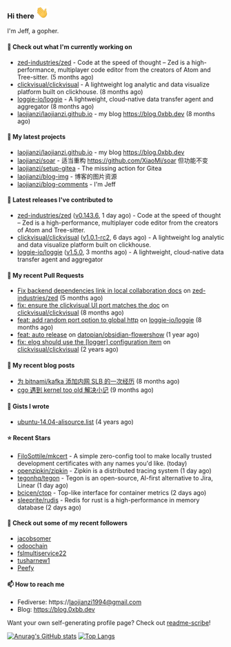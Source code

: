 ### Hi there <img src="https://raw.githubusercontent.com/laojianzi/laojianzi/main/wave.gif" width="30px">

I'm Jeff, a gopher.

#### 👷 Check out what I'm currently working on

- [zed-industries/zed](https://github.com/zed-industries/zed) - Code at the speed of thought – Zed is a high-performance, multiplayer code editor from the creators of Atom and Tree-sitter. (5 months ago)
- [clickvisual/clickvisual](https://github.com/clickvisual/clickvisual) - A lightweight log analytic and data visualize platform  built on clickhouse. (8 months ago)
- [loggie-io/loggie](https://github.com/loggie-io/loggie) - A lightweight, cloud-native data transfer agent and aggregator (8 months ago)
- [laojianzi/laojianzi.github.io](https://github.com/laojianzi/laojianzi.github.io) - my blog https://blog.0xbb.dev (8 months ago)

#### 🌱 My latest projects

- [laojianzi/laojianzi.github.io](https://github.com/laojianzi/laojianzi.github.io) - my blog https://blog.0xbb.dev
- [laojianzi/soar](https://github.com/laojianzi/soar) - 适当重构 https://github.com/XiaoMi/soar 但功能不变
- [laojianzi/setup-gitea](https://github.com/laojianzi/setup-gitea) - The missing action for Gitea
- [laojianzi/blog-img](https://github.com/laojianzi/blog-img) - 博客的图片资源
- [laojianzi/blog-comments](https://github.com/laojianzi/blog-comments) - I&#39;m Jeff

#### 🔭 Latest releases I've contributed to

- [zed-industries/zed](https://github.com/zed-industries/zed) ([v0.143.6](https://github.com/zed-industries/zed/releases/tag/v0.143.6), 1 day ago) - Code at the speed of thought – Zed is a high-performance, multiplayer code editor from the creators of Atom and Tree-sitter.
- [clickvisual/clickvisual](https://github.com/clickvisual/clickvisual) ([v1.0.1-rc2](https://github.com/clickvisual/clickvisual/releases/tag/v1.0.1-rc2), 6 days ago) - A lightweight log analytic and data visualize platform  built on clickhouse.
- [loggie-io/loggie](https://github.com/loggie-io/loggie) ([v1.5.0](https://github.com/loggie-io/loggie/releases/tag/v1.5.0), 3 months ago) - A lightweight, cloud-native data transfer agent and aggregator

#### 🔨 My recent Pull Requests

- [Fix backend dependencies link in local collaboration docs](https://github.com/zed-industries/zed/pull/6461) on [zed-industries/zed](https://github.com/zed-industries/zed) (5 months ago)
- [fix: ensure the clickvisual UI port matches the doc](https://github.com/clickvisual/clickvisual/pull/1088) on [clickvisual/clickvisual](https://github.com/clickvisual/clickvisual) (8 months ago)
- [feat: add random port option to global http](https://github.com/loggie-io/loggie/pull/644) on [loggie-io/loggie](https://github.com/loggie-io/loggie) (8 months ago)
- [feat: auto release](https://github.com/datopian/obsidian-flowershow/pull/13) on [datopian/obsidian-flowershow](https://github.com/datopian/obsidian-flowershow) (1 year ago)
- [fix: elog should use the [logger] configuration item](https://github.com/clickvisual/clickvisual/pull/832) on [clickvisual/clickvisual](https://github.com/clickvisual/clickvisual) (2 years ago)

#### 📜 My recent blog posts

- [为 bitnami/kafka 添加内网 SLB 的一次经历](https://blog.0xbb.devhttps://blog.0xbb.dev/posts/bitnami-kafka-slb/) (8 months ago)
- [cgo 遇到 kernel too old 解决小记](https://blog.0xbb.devhttps://blog.0xbb.dev/posts/cgo-kernel-too-old/) (9 months ago)

#### 📓 Gists I wrote

- [ubuntu-14.04-alisource.list](https://gist.github.com/07e2a6bf71a7457b6bd0526b174e744d) (4 years ago)

#### ⭐ Recent Stars

- [FiloSottile/mkcert](https://github.com/FiloSottile/mkcert) - A simple zero-config tool to make locally trusted development certificates with any names you&#39;d like. (today)
- [openzipkin/zipkin](https://github.com/openzipkin/zipkin) - Zipkin is a distributed tracing system (1 day ago)
- [tegonhq/tegon](https://github.com/tegonhq/tegon) - Tegon is an open-source, AI-first alternative to Jira, Linear (1 day ago)
- [bcicen/ctop](https://github.com/bcicen/ctop) - Top-like interface for container metrics (2 days ago)
- [sleeprite/rudis](https://github.com/sleeprite/rudis) - Redis for rust is a high-performance in memory database (2 days ago)

#### 👯 Check out some of my recent followers

- [jacobsomer](https://github.com/jacobsomer)
- [odoochain](https://github.com/odoochain)
- [fslmultiservice22](https://github.com/fslmultiservice22)
- [tusharnew1](https://github.com/tusharnew1)
- [Peefy](https://github.com/Peefy)

#### 📫 How to reach me

- Fediverse: https://laojianzi1994@gmail.com
- Blog: https://blog.0xbb.dev

Want your own self-generating profile page? Check out [readme-scribe](https://github.com/muesli/readme-scribe)!


[![Anurag's GitHub stats](https://github-readme-stats.vercel.app/api?username=laojianzi&count_private=true&show_icons=true&theme=vue-dark&include_all_commits=true)](https://github.com/laojianzi/laojianzi)
[![Top Langs](https://github-readme-stats.vercel.app/api/top-langs/?username=laojianzi&theme=vue-dark)](https://github.com/laojianzi/laojianzi)
